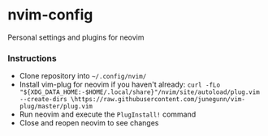 # nvim-config
Personal settings and plugins for neovim

<h3>Instructions</h3>

* Clone repository into ``~/.config/nvim/``<br>
* Install vim-plug for neovim if you haven't already: ``curl -fLo "${XDG_DATA_HOME:-$HOME/.local/share}"/nvim/site/autoload/plug.vim --create-dirs \https://raw.githubusercontent.com/junegunn/vim-plug/master/plug.vim``<br>
* Run neovim and execute the ``PlugInstall!`` command<br>
* Close and reopen neovim to see changes

